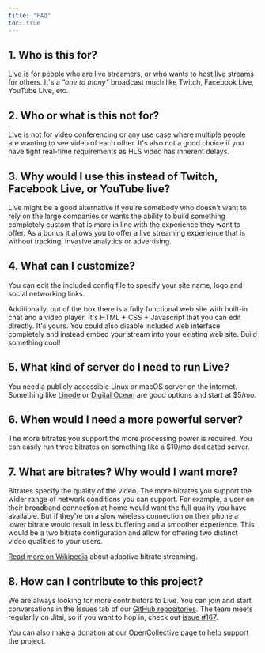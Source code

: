 ```yaml
---
title: "FAQ"
toc: true
---
```


## 1. Who is this for?

Live is for people who are live streamers, or who wants to host live streams for others. It's a _"one to many"_ broadcast much like Twitch, Facebook Live, YouTube Live, etc.

## 2. Who or what is this not for?

Live is not for video conferencing or any use case where multiple people are wanting to see video of each other. It's also not a good choice if you have tight real-time requirements as HLS video has inherent delays.

## 3. Why would I use this instead of Twitch, Facebook Live, or YouTube live?

Live might be a good alternative if you're somebody who doesn't want to rely on the large companies or wants the ability to build something completely custom that is more in line with the experience they want to offer. As a bonus it allows you to offer a live streaming experience that is without tracking, invasive analytics or advertising.

## 4. What can I customize?

You can edit the included config file to specify your site name, logo and social networking links.

Additionally, out of the box there is a fully functional web site with built-in chat and a video player. It's HTML + CSS + Javascript that you can edit directly. It's yours. You could also disable included web interface completely and instead embed your stream into your existing web site. Build something cool!

## 5. What kind of server do I need to run Live?

You need a publicly accessible Linux or macOS server on the internet. Something like [Linode](https://www.linode.com/products/shared/) or [Digital Ocean](https://www.digitalocean.com/products/droplets/) are good options and start at $5/mo.

## 6. When would I need a more powerful server?

The more bitrates you support the more processing power is required. You can easily run three bitrates on something like a $10/mo dedicated server.

## 7. What are bitrates? Why would I want more?

Bitrates specify the quality of the video. The more bitrates you support the wider range of network conditions you can support. For example, a user on their broadband connection at home would want the full quality you have available. But if they're on a slow wireless connection on their phone a lower bitrate would result in less buffering and a smoother experience. This would be a two bitrate configuration and allow for offering two distinct video qualities to your users.

[Read more on Wikipedia](https://en.wikipedia.org/wiki/Adaptive_bitrate_streaming) about adaptive bitrate streaming.

## 8. How can I contribute to this project?

We are always looking for more contributors to Live. You can join and start conversations in the Issues tab of our [GitHub repositories](https://github.com/imzqqq). The team meets regularily on Jitsi, so if you want to hop in, check out [issue #167](https://github.com/imzqqq/issues/167).

You can also make a donation at our [OpenCollective](https://opencollective.com/owncast/donate) page to help support the project.
